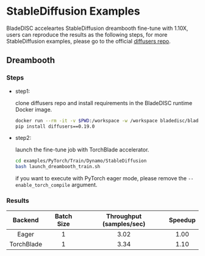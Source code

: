 # StableDiffusion Examples

BladeDISC acceleartes StableDiffusion dreambooth fine-tune with 1.10X,
users can reproduce the results as the following steps, for more StableDiffusion examples,
please go to the official [diffusers repo](https://github.com/huggingface/diffusers/blob/main/examples).

## Dreambooth

### Steps

- step1:

    clone diffusers repo and install requirements in the BladeDISC runtime Docker image.

    ``` bash
    docker run --rm -it -v $PWD:/workspace -w /workspace bladedisc/bladedisc:latest-runtime-torch-pre-cu118 bash
    pip install diffusers==0.19.0
    ```

- step2: 

    launch the fine-tune job with TorchBlade accelerator.

    ``` bash
    cd examples/PyTorch/Train/Dynamo/StableDiffusion
    bash launch_dreambooth_train.sh
    ```

    if you want to execute with PyTorch eager mode, please remove the `--enable_torch_compile` argument.

### Results

|  Backend   | Batch Size | Throughput (samples/sec) | Speedup |
| :--------: | :--------: | :----------------------: | :-----: |
|   Eager    |     1      |           3.02           |  1.00   |
| TorchBlade |     1      |           3.34           |  1.10   |
